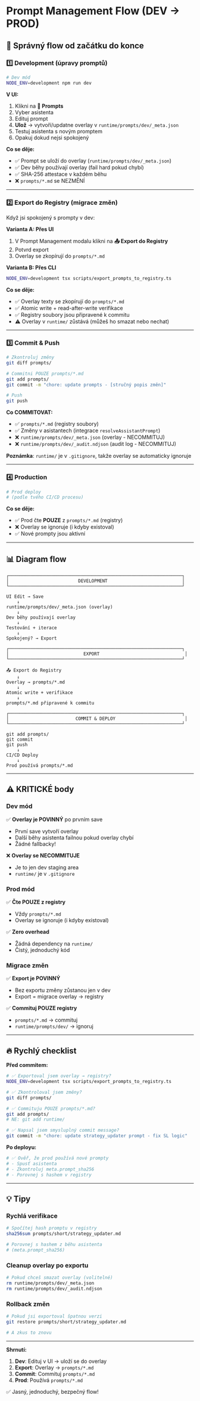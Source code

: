 # Prompt Management Flow (DEV → PROD)

## 🎯 Správný flow od začátku do konce

### 1️⃣ Development (úpravy promptů)

```bash
# Dev mód
NODE_ENV=development npm run dev
```

**V UI:**
1. Klikni na **📝 Prompts**
2. Vyber asistenta
3. Edituj prompt
4. **Ulož** → vytvoří/updatne overlay v `runtime/prompts/dev/_meta.json`
5. Testuj asistenta s novým promptem
6. Opakuj dokud nejsi spokojený

**Co se děje:**
- ✅ Prompt se uloží do overlay (`runtime/prompts/dev/_meta.json`)
- ✅ Dev běhy používají overlay (fail hard pokud chybí)
- ✅ SHA-256 attestace v každém běhu
- ❌ `prompts/*.md` se NEZMĚNÍ

---

### 2️⃣ Export do Registry (migrace změn)

Když jsi spokojený s prompty v dev:

**Varianta A: Přes UI**
1. V Prompt Management modalu klikni na **📤 Export do Registry**
2. Potvrd export
3. Overlay se zkopírují do `prompts/*.md`

**Varianta B: Přes CLI**
```bash
NODE_ENV=development tsx scripts/export_prompts_to_registry.ts
```

**Co se děje:**
- ✅ Overlay texty se zkopírují do `prompts/*.md`
- ✅ Atomic write + read-after-write verifikace
- ✅ Registry soubory jsou připravené k commitu
- ⚠️ Overlay v `runtime/` zůstává (můžeš ho smazat nebo nechat)

---

### 3️⃣ Commit & Push

```bash
# Zkontroluj změny
git diff prompts/

# Commitni POUZE prompts/*.md
git add prompts/
git commit -m "chore: update prompts - [stručný popis změn]"

# Push
git push
```

**Co COMMITOVAT:**
- ✅ `prompts/*.md` (registry soubory)
- ✅ Změny v asistantech (integrace `resolveAssistantPrompt`)
- ❌ `runtime/prompts/dev/_meta.json` (overlay - NECOMMITUJ)
- ❌ `runtime/prompts/dev/_audit.ndjson` (audit log - NECOMMITUJ)

**Poznámka**: `runtime/` je v `.gitignore`, takže overlay se automaticky ignoruje

---

### 4️⃣ Production

```bash
# Prod deploy
# (podle tvého CI/CD procesu)
```

**Co se děje:**
- ✅ Prod čte **POUZE** z `prompts/*.md` (registry)
- ❌ Overlay se ignoruje (i kdyby existoval)
- ✅ Nové prompty jsou aktivní

---

## 📊 Diagram flow

```
┌─────────────────────────────────────────────────────────────────┐
│                          DEVELOPMENT                            │
└─────────────────────────────────────────────────────────────────┘

UI Edit → Save
    ↓
runtime/prompts/dev/_meta.json (overlay)
    ↓
Dev běhy používají overlay
    ↓
Testování + iterace
    ↓
Spokojený? → Export

┌─────────────────────────────────────────────────────────────────┐
│                            EXPORT                                │
└─────────────────────────────────────────────────────────────────┘

📤 Export do Registry
    ↓
Overlay → prompts/*.md
    ↓
Atomic write + verifikace
    ↓
prompts/*.md připravené k commitu

┌─────────────────────────────────────────────────────────────────┐
│                         COMMIT & DEPLOY                          │
└─────────────────────────────────────────────────────────────────┘

git add prompts/
git commit
git push
    ↓
CI/CD Deploy
    ↓
Prod používá prompts/*.md
```

---

## ⚠️ KRITICKÉ body

### Dev mód

✅ **Overlay je POVINNÝ** po prvním save
- První save vytvoří overlay
- Další běhy asistenta failnou pokud overlay chybí
- Žádné fallbacky!

❌ **Overlay se NECOMMITUJE**
- Je to jen dev staging area
- `runtime/` je v `.gitignore`

### Prod mód

✅ **Čte POUZE z registry**
- Vždy `prompts/*.md`
- Overlay se ignoruje (i kdyby existoval)

✅ **Zero overhead**
- Žádná dependency na `runtime/`
- Čistý, jednoduchý kód

### Migrace změn

✅ **Export je POVINNÝ**
- Bez exportu změny zůstanou jen v dev
- Export = migrace overlay → registry

✅ **Commituj POUZE registry**
- `prompts/*.md` → commituj
- `runtime/prompts/dev/` → ignoruj

---

## 🔥 Rychlý checklist

**Před commitem:**
```bash
# ✅ Exportoval jsem overlay → registry?
NODE_ENV=development tsx scripts/export_prompts_to_registry.ts

# ✅ Zkontroloval jsem změny?
git diff prompts/

# ✅ Commituju POUZE prompts/*.md?
git add prompts/
# NE: git add runtime/

# ✅ Napsal jsem smysluplný commit message?
git commit -m "chore: update strategy_updater prompt - fix SL logic"
```

**Po deployu:**
```bash
# ✅ Ověř, že prod používá nové prompty
# - Spusť asistenta
# - Zkontroluj meta.prompt_sha256
# - Porovnej s hashem v registry
```

---

## 💡 Tipy

### Rychlá verifikace

```bash
# Spočítej hash promptu v registry
sha256sum prompts/short/strategy_updater.md

# Porovnej s hashem z běhu asistenta
# (meta.prompt_sha256)
```

### Cleanup overlay po exportu

```bash
# Pokud chceš smazat overlay (volitelné)
rm runtime/prompts/dev/_meta.json
rm runtime/prompts/dev/_audit.ndjson
```

### Rollback změn

```bash
# Pokud jsi exportoval špatnou verzi
git restore prompts/short/strategy_updater.md

# A zkus to znovu
```

---

**Shrnutí:**
1. **Dev**: Edituj v UI → uloží se do overlay
2. **Export**: Overlay → `prompts/*.md`
3. **Commit**: Commituj `prompts/*.md`
4. **Prod**: Používá `prompts/*.md`

✅ Jasný, jednoduchý, bezpečný flow!

